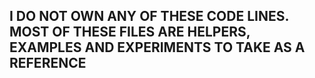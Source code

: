 ## I DO NOT OWN ANY OF THESE CODE LINES. MOST OF THESE FILES ARE HELPERS, EXAMPLES AND EXPERIMENTS TO TAKE AS A REFERENCE
